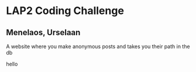 # LAP2 Coding Challenge

## Menelaos, Urselaan

A website where you make anonymous posts and takes you their path in the db

hello
